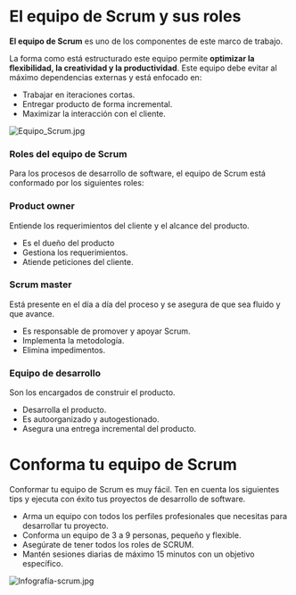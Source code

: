 ﻿# El equipo de Scrum y sus roles

**El equipo de Scrum**  es uno de los componentes de este marco de trabajo.

La forma como está estructurado este equipo permite  **optimizar la flexibilidad, la creatividad y la productividad**. Este equipo debe evitar al máximo dependencias externas y está enfocado en:

-   Trabajar en iteraciones cortas.
-   Entregar producto de forma incremental.
-   Maximizar la interacción con el cliente.

![Equipo_Scrum.jpg](https://static.platzi.com/media/user_upload/Equipo_Scrum-b821c140-f230-432b-808e-48a4cddb338b.jpg)

### Roles del equipo de Scrum

Para los procesos de desarrollo de software, el equipo de Scrum está conformado por los siguientes roles:

### **Product owner**

Entiende los requerimientos del cliente y el alcance del producto.

-   Es el dueño del producto
-   Gestiona los requerimientos.
-   Atiende peticiones del cliente.

### **Scrum master**

Está presente en el día a día del proceso y se asegura de que sea fluido y que avance.

-   Es responsable de promover y apoyar Scrum.
-   Implementa la metodología.
-   Elimina impedimentos.

### **Equipo de desarrollo**

Son los encargados de construir el producto.

-   Desarrolla el producto.
-   Es autoorganizado y autogestionado.
-   Asegura una entrega incremental del producto.
# Conforma tu equipo de Scrum
Conformar tu equipo de Scrum es muy fácil. Ten en cuenta los siguientes tips y ejecuta con éxito tus proyectos de desarrollo de software.

-   Arma un equipo con todos los perfiles profesionales que necesitas para desarrollar tu proyecto.
-   Conforma un equipo de 3 a 9 personas, pequeño y flexible.
-   Asegúrate de tener todos los roles de SCRUM.
-   Mantén sesiones diarias de máximo 15 minutos con un objetivo específico.

![Infografía-scrum.jpg](https://static.platzi.com/media/user_upload/Infograf%C3%ADa-scrum-05a14083-dce1-49d1-ba0e-d38a9443767d.jpg)
